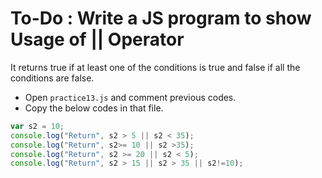 # To-Do : Write a JS program to show Usage of || Operator

It returns true if at least one of the conditions is true and false if all the conditions are false.


- Open `practice13.js` and comment previous codes.
- Copy the below codes in that file.


```js
var s2 = 10;
console.log("Return", s2 > 5 || s2 < 35);
console.log("Return", s2>= 10 || s2 >35);
console.log("Return", s2 >= 20 || s2 < 5);
console.log("Return", s2 > 15 || s2 > 35 || s2!=10);
```
